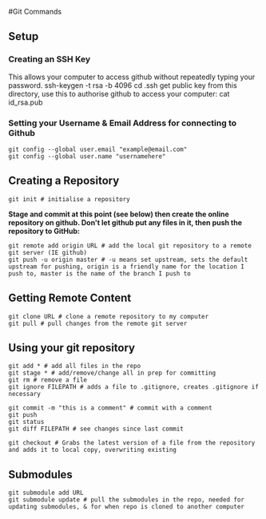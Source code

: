 #Git Commands

## Setup
### Creating an SSH Key
This allows your computer to access github without repeatedly typing your password.
	ssh-keygen -t rsa -b 4096
	cd .ssh
get public key from this directory, use this to authorise github to access your computer:
	cat id_rsa.pub
### Setting your Username & Email Address for connecting to Github
	git config --global user.email "example@email.com"
	git config --global user.name "usernamehere"

## Creating a Repository
	git init # initialise a repository

**Stage and commit at this point (see below) then create the online repository on github. Don't let github put any files in it, then push the repository to GitHub:**

	git remote add origin URL # add the local git repository to a remote git server (IE github)
	git push -u origin master # -u means set upstream, sets the default upstream for pushing, origin is a friendly name for the location I push to, master is the name of the branch I push to

## Getting Remote Content
	git clone URL # clone a remote repository to my computer
	git pull # pull changes from the remote git server

## Using your git repository
	git add * # add all files in the repo
	git stage * # add/remove/change all in prep for committing
	git rm # remove a file
	git ignore FILEPATH # adds a file to .gitignore, creates .gitignore if necessary

	git commit -m "this is a comment" # commit with a comment
	git push
	git status
	git diff FILEPATH # see changes since last commit

	git checkout # Grabs the latest version of a file from the repository and adds it to local copy, overwriting existing

## Submodules
	git submodule add URL
	git submodule update # pull the submodules in the repo, needed for updating submodules, & for when repo is cloned to another computer

